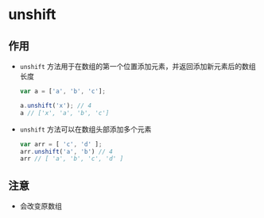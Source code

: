 # unshift

## 作用

  - `unshift` 方法用于在数组的第一个位置添加元素，并返回添加新元素后的数组长度

    ```js
    var a = ['a', 'b', 'c'];

    a.unshift('x'); // 4
    a // ['x', 'a', 'b', 'c']
    ```

  - `unshift` 方法可以在数组头部添加多个元素

    ```js
    var arr = [ 'c', 'd' ];
    arr.unshift('a', 'b') // 4
    arr // [ 'a', 'b', 'c', 'd' ]
    ```

## 注意

  - 会改变原数组
